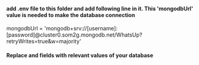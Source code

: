 #### add .env file to this folder and add following line in it. This 'mongodbUrl' value is needed to make the database connection

mongodbUrl = 'mongodb+srv://[username]:[password]@cluster0.som2g.mongodb.net/WhatsUp?retryWrites=true&w=majority'

#### Replace <username> and <password> fields with relevant values of your database